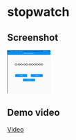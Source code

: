 # stopwatch

## Screenshot

<img src="/video/ss.png" alt="MarineGEO circle logo" style="height: 100px; width:100px;"/>

## Demo video
[Video](/video/video.mp4)

